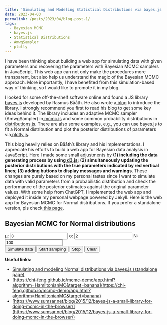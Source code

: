 ```yaml
---
title: 'Simulating and Modeling Statistical Distributions via bayes.js'
date: 2023-04-03
permalink: /posts/2023/04/blog-post-1/
tags:
  - Bayesian MCMC
  - bayes.js
  - Statistical Distributions
  - AmwgSampler
  - plotly
---
```


I have been thinking about building a web app for simulating data with given parameters and recovering the parameters with Bayesian MCMC samplers in JavaScript. This web app can not only make the procedures more transparent, but also help us understand the magic of the Bayesian MCMC approach. More importantly, I have benefited from this simulation-based way of thinking, so I would like to promote it in my blog.

I looked for some off-the-shelf software online and found a JS library[ bayes.js](https://github.com/rasmusab/bayes.js) developed by Rasmus Bååth. He also wrote a[ blog](https://www.sumsar.net/blog/2015/12/bayes-js-a-small-library-for-doing-mcmc-in-the-browser/) to introduce the library. I strongly recommend you first to read his blog to get some key ideas behind it. The library includes an adaptive MCMC sampler (AmwgSampler) in[ mcmc.js](https://raw.githubusercontent.com/rasmusab/bayes.js/master/mcmc.js) and some common probability distributions in[ distributions.js](https://raw.githubusercontent.com/rasmusab/bayes.js/master/distributions.js). There are also some examples, e.g., you can use bayes.js to fit a Normal distribution and plot the posterior distributions of parameters via[ plotly.js](https://cdn.plot.ly/plotly-latest.min.js).

This blog heavily relies on Bååth’s library and his implementations. I appreciate his efforts to build a web app for Bayesian data analysis in JavaScript. Here I made some small adjustments by **(1) including the data generating process by using**[ **d3.js**](https://cdnjs.cloudflare.com/ajax/libs/d3/3.5.5/d3.min.js)**; (2) simultaneously updating the posterior distributions with the true parameters indicated by red vertical lines; (3) adding buttons to display messages and warnings**. These changes are purely based on my personal tastes since I want to simulate data with valid parameters from a probabilistic distribution and check the performance of the posterior estimates against the original parameter values. With some help from ChatGPT, I implemented the web app and deployed it inside my personal webpage powered by Jekyll. Here is the web app for Bayesian MCMC for Normal distributions. If you prefer a standalone version, pls check[ this page](https://jakejing.github.io/bayes_mcmc_plot/).



<head>
    <meta charset="UTF-8" />
    <title>Simulating and modeling Normal distributions via bayes.js</title>
    <meta name="viewport" content="width=device-width, initial-scale=1" />
    <h2>Bayesian MCMC for Normal distributions</h2>
    <link rel="stylesheet" type="text/css" href="/assets/css/blogs/bayes/style.css" />
    <script
      src="https://cdnjs.cloudflare.com/ajax/libs/d3/3.5.5/d3.min.js"
      charset="utf-8"
    ></script>
    <script src="https://rawgit.com/rasmusab/bayes.js/master/mcmc.js"></script>
    <script src="https://rawgit.com/rasmusab/bayes.js/master/distributions.js"></script>
    <script src="https://cdnjs.cloudflare.com/ajax/libs/jquery/2.1.3/jquery.min.js"></script>
    <script src="https://d3js.org/d3-random.v2.min.js"></script>
    <script src="https://cdn.plot.ly/plotly-latest.min.js"></script>
  </head>
  <body>
    <div class="input-container">
      <label
        >μ:
        <input
          name="mu"
          id="mu"
          type="number"
          step="any"
          value="3"
          class="input-cell"
      /></label>
      <label
        >σ:
        <input
          name="sd"
          type="number"
          id="sd"
          min="0"
          value="2"
          step="any"
          class="input-cell"
      /></label>
      <label
        >N:
        <input
          name="n"
          type="number"
          min="1"
          value="100"
          id="n"
          class="input-cell"
      /></label>
    </div>
    <div class="button-container">
    <button id="simulate" type="button">Simulate data</button>
    <button id="startMCMC" type="button">Start sampling</button>
		<button id="stopMCMC" type="button">Stop</button>
		<button id="clearMCMC" type="button">Clear</button>
    </div>
    <div id="message"></div>
    <div id="mcmc_plots_div"></div>
    <script src="/assets/js/blogs/bayes/script.js"></script>
  </body>


**Useful links:**

- [Simulating and modeling Normal distributions via bayes.js (standalone page)](https://jakejing.github.io/bayes_mcmc_plot/)
- [https://chi-feng.github.io/mcmc-demo/app.html?algorithm=HamiltonianMC&target=banana](https://chi-feng.github.io/mcmc-demo/app.html?algorithm=HamiltonianMC&target=banana)
- [https://www.sumsar.net/blog/2015/12/bayes-js-a-small-library-for-doing-mcmc-in-the-browser/](https://www.sumsar.net/blog/2015/12/bayes-js-a-small-library-for-doing-mcmc-in-the-browser/)
